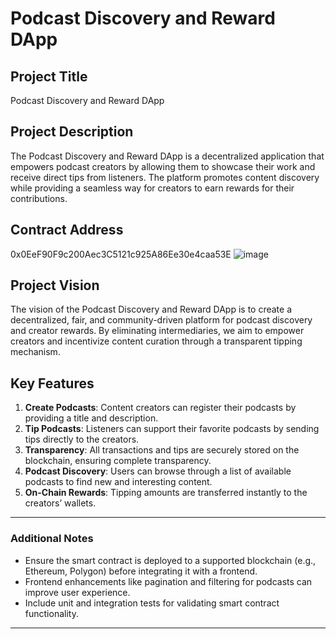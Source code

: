 # Podcast Discovery and Reward DApp

## Project Title
Podcast Discovery and Reward DApp

## Project Description
The Podcast Discovery and Reward DApp is a decentralized application that empowers podcast creators by allowing them to showcase their work and receive direct tips from listeners. The platform promotes content discovery while providing a seamless way for creators to earn rewards for their contributions.

## Contract Address
0x0EeF90F9c200Aec3C5121c925A86Ee30e4caa53E
![image](https://github.com/user-attachments/assets/241914c4-2052-4696-9a79-0df2aebee6e7)


## Project Vision
The vision of the Podcast Discovery and Reward DApp is to create a decentralized, fair, and community-driven platform for podcast discovery and creator rewards. By eliminating intermediaries, we aim to empower creators and incentivize content curation through a transparent tipping mechanism.

## Key Features
1. **Create Podcasts**: Content creators can register their podcasts by providing a title and description.
2. **Tip Podcasts**: Listeners can support their favorite podcasts by sending tips directly to the creators.
3. **Transparency**: All transactions and tips are securely stored on the blockchain, ensuring complete transparency.
4. **Podcast Discovery**: Users can browse through a list of available podcasts to find new and interesting content.
5. **On-Chain Rewards**: Tipping amounts are transferred instantly to the creators’ wallets.

---

### Additional Notes
- Ensure the smart contract is deployed to a supported blockchain (e.g., Ethereum, Polygon) before integrating it with a frontend.
- Frontend enhancements like pagination and filtering for podcasts can improve user experience.
- Include unit and integration tests for validating smart contract functionality.

---

